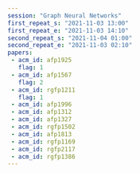```yaml
---
session: "Graph Neural Networks"
first_repeat_s: "2021-11-03 13:00" 
first_repeat_e: "2021-11-03 14:10" 
second_repeat_s: "2021-11-04 01:00" 
second_repeat_e: "2021-11-03 02:10"
papers:
 - acm_id: afp1925
   flag: 1
 - acm_id: afp1567
   flag: 2
 - acm_id: rgfp1211
   flag: 1
 - acm_id: afp1996
 - acm_id: afp1312
 - acm_id: afp1327
 - acm_id: rgfp1502
 - acm_id: afp1813
 - acm_id: rgfp1169
 - acm_id: rgfp2117
 - acm_id: rgfp1386
---
```

